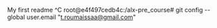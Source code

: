 My first readme
^C
root@e4f497cedb4c:/alx-pre_course# git config --global user.email "t.roumaissaa@gmail.com"
